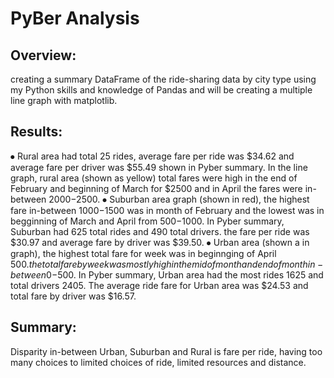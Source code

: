 # PyBer Analysis


## Overview:

creating a summary DataFrame of the ride-sharing data by city type using my Python skills and knowledge of Pandas and will be creating a multiple line graph with 		matplotlib.

## Results:

⦁ Rural area had total 25 rides, average fare per ride was $34.62 and average fare per driver was $55.49 shown in Pyber summary. In the line graph, rural area (shown as 	yellow) total fares were high in the end of February and beginning of March for $2500 and in April the fares were in-between $2000-$2500.
⦁ Suburban area graph (shown in red), the highest fare in-between $1000-$1500 was in month of February and the lowest was in begginning of March and April from $500-$1000. 	  In Pyber summary, Suburban had 625 total rides and 490 total drivers. the fare per ride was $30.97 and average fare by driver was $39.50.
⦁ Urban area (shown a in graph), the highest total fare for week was in beginnging of April $500. the total fare by week was mostly high in the mid of month and end of  	    month in-between 0-$500. In Pyber summary, Urban area had the most rides 1625 and total drivers 2405. The average ride fare for Urban area was $24.53 and total fare by    	      driver was $16.57.

## Summary:

Disparity in-between Urban, Suburban and Rural is fare per ride, having too many choices to limited choices of ride, limited resources and distance. 
